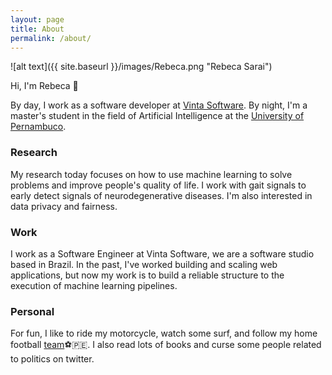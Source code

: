 ```yaml
---
layout: page
title: About
permalink: /about/
---
```


![alt text]({{ site.baseurl }}/images/Rebeca.png "Rebeca Sarai")

Hi, I'm Rebeca 🙋

By day, I work as a software developer at [Vinta Software](https://vinta.com.br). By night, I'm a master's student in the field of Artificial Intelligence at the [University of Pernambuco](https://en.wikipedia.org/wiki/University_of_Pernambuco).


### Research
My research today focuses on how to use machine learning to solve problems and improve people's quality of life. I work with gait signals to early detect signals of neurodegenerative diseases. I'm also interested in data privacy and fairness.

### Work
I work as a Software Engineer at Vinta Software, we are a software studio based in Brazil. In the past, I've worked building and scaling web applications, but now my work is to build a reliable structure to the execution of machine learning pipelines.

### Personal
For fun, I like to ride my motorcycle, watch some surf, and follow my home football [team](https://www.instagram.com/nauticope/)⚽🇵🇪. I also read lots of books and curse some people related to politics on twitter.
